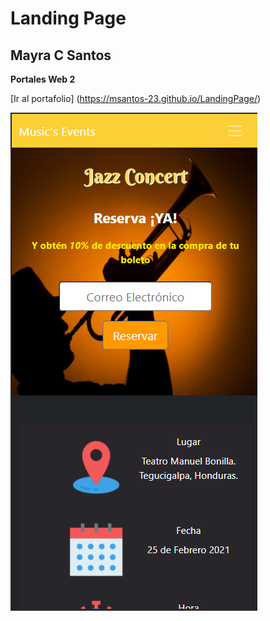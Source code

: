 # Landing Page
## Mayra C Santos
**Portales Web 2**

[Ir al portafolio]
(https://msantos-23.github.io/LandingPage/)

![Thumbnail](imgs/Captura.png)